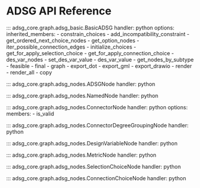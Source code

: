 # ADSG API Reference

::: adsg_core.graph.adsg_basic.BasicADSG
    handler: python
    options:
        inherited_members:
            - constrain_choices
            - add_incompatibility_constraint
            - get_ordered_next_choice_nodes
            - get_option_nodes
            - iter_possible_connection_edges
            - initialize_choices
            - get_for_apply_selection_choice
            - get_for_apply_connection_choice
            - des_var_nodes
            - set_des_var_value
            - des_var_value
            - get_nodes_by_subtype
            - feasible
            - final
            - graph
            - export_dot
            - export_gml
            - export_drawio
            - render
            - render_all
            - copy

::: adsg_core.graph.adsg_nodes.ADSGNode
    handler: python

::: adsg_core.graph.adsg_nodes.NamedNode
    handler: python

::: adsg_core.graph.adsg_nodes.ConnectorNode
    handler: python
    options:
        members:
            - is_valid

::: adsg_core.graph.adsg_nodes.ConnectorDegreeGroupingNode
    handler: python

::: adsg_core.graph.adsg_nodes.DesignVariableNode
    handler: python

::: adsg_core.graph.adsg_nodes.MetricNode
    handler: python

::: adsg_core.graph.adsg_nodes.SelectionChoiceNode
    handler: python

::: adsg_core.graph.adsg_nodes.ConnectionChoiceNode
    handler: python
